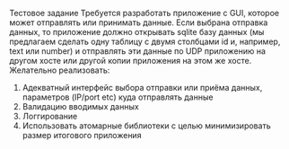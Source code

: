 Тестовое задание
Требуется разработать приложение с GUI, которое может отправлять или принимать данные. Если выбрана отправка данных, то приложение должно открывать sqlite базу данных (мы предлагаем сделать одну таблицу с двумя столбцами id и, например, text или number) и отправлять эти данные по UDP приложению на другом хосте или другой копии приложения на этом же хосте.
Желательно реализовать:
1. Адекватный интерфейс выбора отправки или приёма данных, параметров (IP/port etc) куда отправлять данные
2. Валидацию вводимых данных
3. Логгирование
4. Использовать атомарные библиотеки с целью минимизировать размер итогового приложения